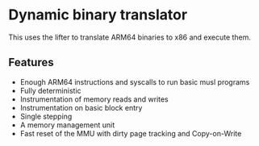 # Dynamic binary translator

This uses the lifter to translate ARM64 binaries to x86 and execute them.

## Features

* Enough ARM64 instructions and syscalls to run basic musl programs
* Fully deterministic
* Instrumentation of memory reads and writes
* Instrumentation on basic block entry
* Single stepping
* A memory management unit
* Fast reset of the MMU with dirty page tracking and Copy-on-Write
